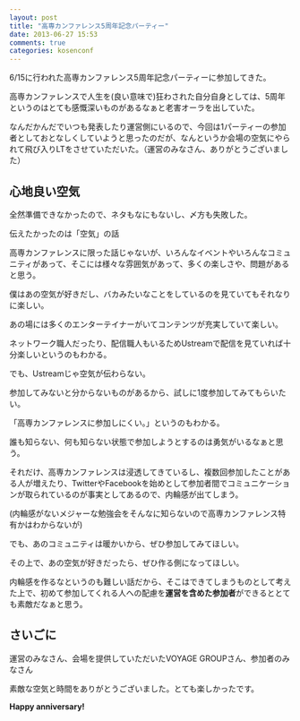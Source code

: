 ```yaml
---
layout: post
title: "高専カンファレンス5周年記念パーティー"
date: 2013-06-27 15:53
comments: true
categories: kosenconf
---
```


6/15に行われた高専カンファレンス5周年記念パーティーに参加してきた。

高専カンファレンスで人生を(良い意味で)狂わされた自分自身としては、5周年というのはとても感慨深いものがあるなぁと老害オーラを出していた。

なんだかんだでいつも発表したり運営側にいるので、今回は1パーティーの参加者としておとなしくしていようと思ったのだが、なんというか会場の空気にやられて飛び入りLTをさせていただいた。（運営のみなさん、ありがとうございました）

## 心地良い空気
全然準備できなかったので、ネタもなにもないし、〆方も失敗した。

伝えたかったのは「空気」の話

高専カンファレンスに限った話じゃないが、いろんなイベントやいろんなコミュニティがあって、そこには様々な雰囲気があって、多くの楽しさや、問題があると思う。

僕はあの空気が好きだし、バカみたいなことをしているのを見ていてもそれなりに楽しい。

あの場には多くのエンターテイナーがいてコンテンツが充実していて楽しい。

ネットワーク職人だったり、配信職人もいるためUstreamで配信を見ていれば十分楽しいというのもわかる。

でも、Ustreamじゃ空気が伝わらない。

参加してみないと分からないものがあるから、試しに1度参加してみてもらいたい。

「高専カンファレンスに参加しにくい。」というのもわかる。

誰も知らない、何も知らない状態で参加しようとするのは勇気がいるなぁと思う。

それだけ、高専カンファレンスは浸透してきているし、複数回参加したことがある人が増えたり、TwitterやFacebookを始めとして参加者間でコミュニケーションが取られているのが事実としてあるので、内輪感が出てしまう。

(内輪感がないメジャーな勉強会をそんなに知らないので高専カンファレンス特有かはわからないが)

でも、あのコミュニティは暖かいから、ぜひ参加してみてほしい。

その上で、あの空気が好きだったら、ぜひ作る側になってほしい。

内輪感を作るなというのも難しい話だから、そこはできてしまうものとして考えた上で、初めて参加してくれる人への配慮を**運営を含めた参加者**ができるととても素敵だなぁと思う。

## さいごに

運営のみなさん、会場を提供していただいたVOYAGE GROUPさん、参加者のみなさん

素敵な空気と時間をありがとうございました。とても楽しかったです。

**Happy anniversary!**
